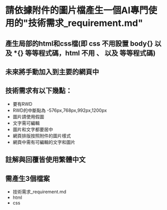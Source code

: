 # 請依據附件的圖片檔產生一個AI專門使用的"技術需求_requirement.md"
## 產生局部的html和css檔(即 css 不用設置 body{} 以及 *{} 等等程式碼，html 不用 <!DOCTYPE html> 、 <html lang="zh-Hant"> 以及 <head> 等等程式碼)
## 未來將手動加入到主要的網頁中
## 技術需求有以下幾點：
- 要有RWD
- RWD的中斷點為
    -576px,768px,992px,1200px
- 圖片請使用假圖
- 文字需可編輯
- 圖片和文字都要居中
- 網頁排版按照附件的圖片樣式
- 網頁中需有可編輯的文字和圖片
## 註解與回覆皆使用繁體中文
## 需產生3個檔案
- 技術需求_requirement.md
- html
- css
